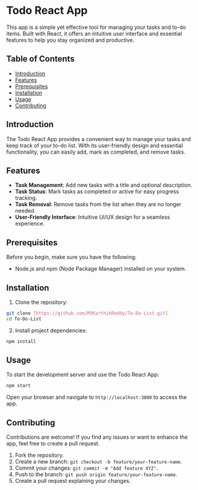 # Todo React App 


 This app is a simple yet effective tool for managing your tasks and to-do items. Built with React, it offers an intuitive user interface and essential features to help you stay organized and productive.

## Table of Contents

- [Introduction](#introduction)
- [Features](#features)
- [Prerequisites](#prerequisites)
- [Installation](#installation)
- [Usage](#usage)
- [Contributing](#contributing)

## Introduction

The Todo React App provides a convenient way to manage your tasks and keep track of your to-do list. With its user-friendly design and essential functionality, you can easily add, mark as completed, and remove tasks.

## Features

- **Task Management**: Add new tasks with a title and optional description.
- **Task Status**: Mark tasks as completed or active for easy progress tracking.
- **Task Removal**: Remove tasks from the list when they are no longer needed.
- **User-Friendly Interface**: Intuitive UI/UX design for a seamless experience.

## Prerequisites

Before you begin, make sure you have the following:

- Node.js and npm (Node Package Manager) installed on your system.

## Installation

1. Clone the repository:

```bash
git clone [https://github.com/MVKarthikReddy/To-Do-List.git]
cd To-Do-List
```

2. Install project dependencies:

```bash
npm install
```

## Usage

To start the development server and use the Todo React App:

```bash
npm start
```

Open your browser and navigate to `http://localhost:3000` to access the app.

## Contributing

Contributions are welcome! If you find any issues or want to enhance the app, feel free to create a pull request.

1. Fork the repository.
2. Create a new branch: `git checkout -b feature/your-feature-name`.
3. Commit your changes: `git commit -m "Add feature XYZ"`.
4. Push to the branch: `git push origin feature/your-feature-name`.
5. Create a pull request explaining your changes.
